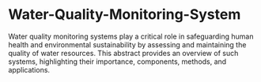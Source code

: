# Water-Quality-Monitoring-System
Water quality monitoring systems play a critical role in safeguarding human health and environmental sustainability by assessing and maintaining the quality of water resources. This abstract provides an overview of such systems, highlighting their importance, components, methods, and applications.
